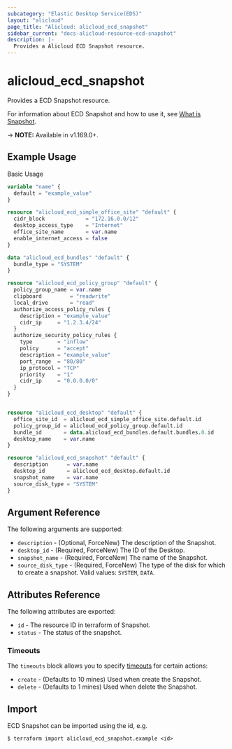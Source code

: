```yaml
---
subcategory: "Elastic Desktop Service(EDS)"
layout: "alicloud"
page_title: "Alicloud: alicloud_ecd_snapshot"
sidebar_current: "docs-alicloud-resource-ecd-snapshot"
description: |-
  Provides a Alicloud ECD Snapshot resource.
---
```


# alicloud\_ecd\_snapshot

Provides a ECD Snapshot resource.

For information about ECD Snapshot and how to use it, see [What is Snapshot](https://www.alibabacloud.com/help/en/elastic-desktop-service/latest/createsnapshot).

-> **NOTE:** Available in v1.169.0+.

## Example Usage

Basic Usage

```terraform
variable "name" {
  default = "example_value"
}

resource "alicloud_ecd_simple_office_site" "default" {
  cidr_block             = "172.16.0.0/12"
  desktop_access_type    = "Internet"
  office_site_name       = var.name
  enable_internet_access = false
}

data "alicloud_ecd_bundles" "default" {
  bundle_type = "SYSTEM"
}

resource "alicloud_ecd_policy_group" "default" {
  policy_group_name = var.name
  clipboard         = "readwrite"
  local_drive       = "read"
  authorize_access_policy_rules {
    description = "example_value"
    cidr_ip     = "1.2.3.4/24"
  }
  authorize_security_policy_rules {
    type        = "inflow"
    policy      = "accept"
    description = "example_value"
    port_range  = "80/80"
    ip_protocol = "TCP"
    priority    = "1"
    cidr_ip     = "0.0.0.0/0"
  }
}


resource "alicloud_ecd_desktop" "default" {
  office_site_id  = alicloud_ecd_simple_office_site.default.id
  policy_group_id = alicloud_ecd_policy_group.default.id
  bundle_id       = data.alicloud_ecd_bundles.default.bundles.0.id
  desktop_name    = var.name
}

resource "alicloud_ecd_snapshot" "default" {
  description      = var.name
  desktop_id       = alicloud_ecd_desktop.default.id
  snapshot_name    = var.name
  source_disk_type = "SYSTEM"
}
```

## Argument Reference

The following arguments are supported:

* `description` - (Optional, ForceNew) The description of the Snapshot.
* `desktop_id` - (Required, ForceNew) The ID of the Desktop.
* `snapshot_name` - (Required, ForceNew) The name of the Snapshot.
* `source_disk_type` - (Required, ForceNew) The type of the disk for which to create a snapshot. Valid values: `SYSTEM`, `DATA`.

## Attributes Reference

The following attributes are exported:

* `id` - The resource ID in terraform of Snapshot.
* `status` - The status of the snapshot.

### Timeouts

The `timeouts` block allows you to specify [timeouts](https://www.terraform.io/docs/configuration-0-11/resources.html#timeouts) for certain actions:

* `create` - (Defaults to 10 mines) Used when create the Snapshot.
* `delete` - (Defaults to 1 mines) Used when delete the Snapshot.

## Import

ECD Snapshot can be imported using the id, e.g.

```
$ terraform import alicloud_ecd_snapshot.example <id>
```